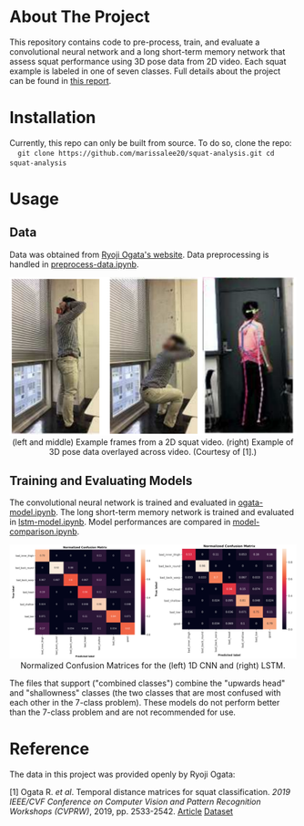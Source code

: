 # About The Project

This repository contains code to pre-process, train, and evaluate a convolutional neural network and a long short-term memory network that assess squat performance using 3D pose data from 2D video. Each squat example is labeled in one of seven classes. Full details about the project can be found in [this report](https://drive.google.com/file/d/16j3zEOiGXbspaeT0jAaZu7jnXM2hwN6T/view).

  

# Installation

Currently, this repo can only be built from source. To do so, clone the repo:  
    ```  
    git clone https://github.com/marissalee20/squat-analysis.git
    cd squat-analysis
    ```

  

# Usage

  

## Data

Data was obtained from [Ryoji Ogata's website](http://hi.cs.waseda.ac.jp/~ogata/Dataset.html). Data preprocessing is handled in [preprocess-data.ipynb](preprocess-data.ipynb).

<p align="center">
    <img src="figures/ogata_video.png">
    (left and middle) Example frames from a 2D squat video. (right) Example of 3D pose data overlayed across video. (Courtesy of [1].)
</p>     

## Training and Evaluating Models

The convolutional neural network is trained and evaluated in [ogata-model.ipynb](ogata-model.ipynb). The long short-term memory network is trained and evaluated in [lstm-model.ipynb](lstm-model.ipynb). Model performances are compared in [model-comparison.ipynb](model-comparison.ipynb).


<p align="center">
    <img src="figures/confusion_matrices.png">
    Normalized Confusion Matrices for the (left) 1D CNN and (right) LSTM.
</p>

The files that support ("combined classes") combine the "upwards head" and "shallowness" classes (the two classes that are most confused with each other in the 7-class problem). These models do not perform better than the 7-class problem and are not recommended for use.

  

# Reference

The data in this project was provided openly by Ryoji Ogata:

[1] Ogata R. *et al*. Temporal distance matrices for squat classification. *2019 IEEE/CVF Conference on Computer Vision and Pattern Recognition Workshops (CVPRW)*, 2019, pp. 2533-2542. [Article](https://doi.org/10.1109/CVPRW.2019.00309) [Dataset](http://hi.cs.waseda.ac.jp/~ogata/Dataset.html)

